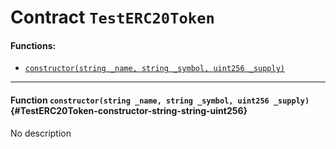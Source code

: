 # Contract `TestERC20Token`



#### Functions:
- [`constructor(string _name, string _symbol, uint256 _supply)`](#TestERC20Token-constructor-string-string-uint256)


---

#### Function `constructor(string _name, string _symbol, uint256 _supply)` {#TestERC20Token-constructor-string-string-uint256}
No description


